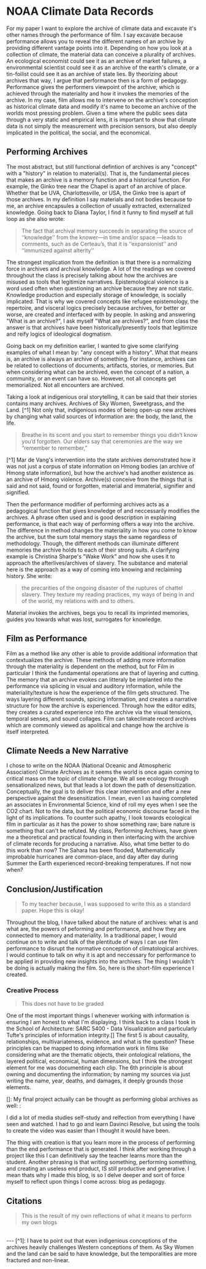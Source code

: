 # NOAA Climate Data Records

For my paper I want to explore the archive of climate data and excavate it's other names through the performance of film. I say excavate because performance allows you to reveal the different names of an archive by providing different vantage points into it. Depending on how you look at a collection of climate, the material data can conceive a plurality of archives. An ecological economist could see it as an archive of market failures, a environmental scientist could see it as an archive of the earth's climate, or a tin-foilist could see it as an archive of state lies. By theorizing about archives that way, I argue that performance then is a form of pedagogy. Performance gives the performers viewpoint of the archive; which is achieved through the materiality and how it invokes the memories of the archive. In my case, film allows me to intervene on the archive's conception as historical climate data and modify it's name to become an archive of the worlds most pressing problem. Given a time where the public sees data through a very static and empirical lens, it is important to show that climate data is not simply the measurement with precision sensors, but also deeply implicated in the political, the social, and the economical.

## Performing Archives 

The most abstract, but still functional defintion of archives is any "concept" with a "history" in relation to material(s). That is, the fundamental pieces that makes an archive is a memory function and a historical function. For example, the Ginko tree near the Chapel is apart of an archive of place. Whether that be UVA, Charlottesville, or USA, the Ginko tree is apart of those archives. In my definition I say materials and not bodies because to me, an archive encapsules a collection of usually extracted, externalized knowledge. Going back to Diana Taylor, I find it funny to find myself at full loop as she also wrote: 

> The fact that archival memory succeeds in separating the source of ‘‘knowledge’’ from the knower—in time and/or space —leads to comments, such as de Certeau’s, that it is ‘‘expansionist’’ and ‘‘immunized against alterity’'

The strongest implication from the definition is that there is a normalizing force in archives and archival knowledge. A lot of the readings we covered throughout the class is precisely talking about how the archives are misused as tools that legitimize narratives. Epistemological violence is a word used often when questioning an archive because they are not static. Knowledge production and especially storage of knowledge, is socially implicated. That is why we covered concepts like refugee epistemology, the repertoire, and visceral logics precisely because archives, for better or worse, are created and interfaced with by people. In asking and answering "What is an archive?", I ask myself "What are archives?", and from class the answer is that archives have been historically/presently tools that legitimize and reify logics of ideological dogmatism.

Going back on my definition earlier, I wanted to give some clarifying examples of what I mean by: "any concept with a history". What that means is, an archive is always an archive of something. For instance, archives can be related to collections of documents, artifacts, stories, or memories. But when considering what can be archived, even the concept of a nation, a community, or an event can have so. However, not all concepts get memorialized. Not all encounters are archived. 

Taking a look at indigenious oral storytelling, it can be said that their stories contains many archives. Archives of Sky Women, Sweetgrass, and the Land. [^1] Not only that, indigenious modes of being open-up new archives by changing what valid sources of information are: the body, the land, the life.

> Breathe in its scent and you start to remember things you didn’t know you’d forgotten. Our elders say that ceremonies are the way we “remember to remember,”

[^1] Mar de Vang's intervention into the state archives demonstrated how it was not just a corpus of state information on Hmong bodies (an archive of Hmong state information), but how the archive's had another existence as an archive of Hmong violence. Archive(s) conceive from the things that is said and not said, found or forgotten, material and immaterial, signifier and signified.

Then the performance modifier of performing archives acts as a pedagogical function that gives knowledge of and neccessarily modifies the archives. A phrase often used and is good description in explaining performance, is that each way of performing offers a way into the archive. The difference in method changes the materiality in how you come to know the archive, but the sum total memory stays the same regardless of methodology. Though, the different methods can illuminate different memories the archive holds to each of their strong suits. A clarifying example is Christina Sharpe's "Wake Work" and how she uses it to approach the afterlives/archives of slavery. The substance and material here is the approach as a way of coming into knowing and reclaiming history. She write:

> the precarities of the ongoing disaster of the ruptures of chattel slavery. They texture my reading practices, my ways of being in and of the world, my relations with and to others.

Material invokes the archives, begs you to recall its imprinted memories, guides you towards what was lost, surrogates for knowledge.

## Film as Performance 

Film as a method like any other is able to provide additional information that contextualizes the archive. These methods of adding more information through the materiality is dependent on the method, but for Film in particular I think the fundamental operations are that of layering and cutting. The memory that an archive evokes can litteraly be implanted into the performance via splicing in visual and auditory information, while the materiality/texture is how the experience of the film gets structured. The ways layering different sounds, spicing information, and creates a narrative structure for how the archive is experienced. Through how the editor edits, they creates a curated experience into the archive via the visual tensions, temporal senses, and sound collages. Film can takeclimate record archives which are commonly viewed as apolitical and change how the archive is itself interpreted.

## Climate Needs a New Narrative

I chose to write on the NOAA (National Oceanic and Atmospheric Association) Climate Archives as it seems the world is once again coming to critical mass on the topic of climate change. We all see ecology through sensationalized news, but that leads a lot down the path of desensitization. Conceptually, the goal is to deliver this clear intervention and offer a new perspective against the desensitization. I mean, even I as having completed an associates in Environmental Science, kind of roll my eyes when I see the CO2 chart. Not to the data, but the political economic discourse faced in the light of its implications. To counter such apathy, I look towards ecological fIlm in particular as it has the power to show something raw; bare nature is something that can't be refuted. My class, Performing Archives, have given me a theoretical and practical founding in then interfacing with the archive of climate records for producing a narrative. Also, what time better to do this work than now? The Sahara has been flooded, Mathematically improbable hurricanes are common-place, and day after day during Summer the Earth experienced record-breaking temperatures. If not now when?

## Conclusion/Justification

> To my teacher because, I was supposed to write this as a standard paper. Hope this is okay!

Throughout the blog, I have talked about the nature of archives: what is and what are, the powers of peforming and performance, and how they are connected to memory and materiality. In a traditional paper, I would continue on to write and talk of the plentitude of ways I can use film performance to disrupt the normative conception of climatological archives. I would continue to talk on why it is apt and neccessary for performance to be applied in providing new insights into the archives. The thing I wouldn't be doing is actually making the film. So, here is the short-film experience I created. 

### Creative Process

> This does not have to be graded

One of the most important things I whenever working with information is ensuring I am honest to what I'm displaying. I think back to a class I took in the School of Architecture: SARC 5400 - Data Visualization and particularly Tufte's principles of information integrity.[] The first 5 is about causality, relationships, multivariateness, evidence, and what is the question? These principles can be mapped to doing information work in films like considering what are the thematic objects, their ontological relations, the layered political, economical, human dimensions, but I think the strongest element for me was documenting each clip. The 6th principle is about owning and documenting the information; by naming my sources via just writing the name, year, deaths, and damages, it deeply grounds those elements. 

[]: My final project actually can be thought as performing global archives as well: :

I did a lot of media studies self-study and relfection from everything I have seen and watched. I had to go and learn Davinci Resolve, but using the tools to create the video was easier than I thought it would have been.

The thing with creation is that you learn more in the process of performing than the end performance that is generated. I think after working through a project like this I can definitively say the teacher learns more than the student. Another phrasing is that writing something, performing something, and creating an useless end product, IS still productive and generative. I mean thats why I made this blog, is so I delve deeper and sort of force myself to reflect upon things I come across: blog as pedagogy.

## Citations

> This is the result of my own reflections of what it means to perform my own blogs 

<br/>
---
[^1]: I have to point out that even indigenious conceptions of the archives heavily challenges Western conceptions of them. As Sky Women and the land can be said to have knowledge, but the temporalities are more fractured and non-linear.
